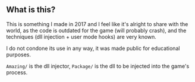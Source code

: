 ## What is this?

This is something I made in 2017 and I feel like it's alright to share with the world, as the code is outdated for the game (will probably crash), and the techniques (dll injection + user mode hooks) are very known.

I do not condone its use in any way, it was made public for educational purposes.

`Amazing/` is the dll injector, `Package/` is the dll to be injected into the game's process.
